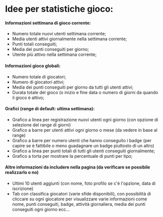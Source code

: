 # Idee per statistiche gioco:
#### Informazioni settimana di gioco corrente: ####
* Numero totale nuovi utenti settimana corrente;
* Media utenti attivi giornalmente nella settimana corrente;
* Punti totali conseguiti;
* Media dei punti conseguiti per giorno;
* Utente più attivo nella settimana corrente;

#### Informazioni gioco globali: ####
* Numero totale di giocatori;
* Numero di giocatori attivi;
* Media dei punti conseguiti per giorno da tutti gli utenti attivi;
* Durata totale del gioco (o inizio e fine data o numero di giorni da quando il gioco è attivo;

#### Grafici (range di default: ultima settimana):
* Grafico a linea per registrazione nuovi utenti ogni giorno (con opzione di selezione del range di giorni)
* Grafico a barre per utenti attivi ogni giorno o mese (da vedere in base al range)
* Grafico a barre per numero utenti che hanno conseguito i badge (per capire se è fattibile o meno guadagnare un badge piuttosto di un altro)
* Grafico a linea per punti totali di tutti gli utenti conseguiti giornalmente;
* Grafico a torta per mostrare la percentuale di punti per tipo;


#### Altre informazioni da includere nella pagina (da verificare se possibile realizzarlo o no)
* Ultimi 10 utenti aggiunti (con nome, foto profilo se c'è l'opzione, data di iscrizione)
* Tab con classifica giocatori (varie sfide disponibili), con possibilità di cliccare su ogni giocatore per visualizzare varie informazioni come nome, punti conseguiti, badge, attività giornaliera, media dei punti conseguiti ogni giorno ecc...
